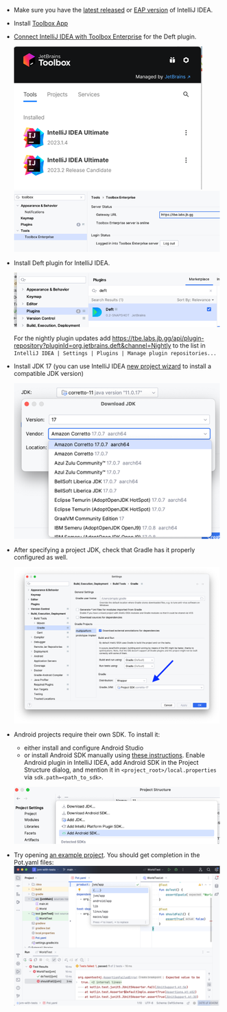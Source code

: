 - Make sure you have the [latest released](https://www.jetbrains.com/idea/download/) or [EAP version](https://www.jetbrains.com/idea/nextversion/) of IntelliJ IDEA.


- Install [Toolbox App](https://www.jetbrains.com/lp/toolbox/)

- [Connect IntelliJ IDEA with Toolbox Enterprise](https://tbe.labs.jb.gg/) for the Deft plugin.

  ![](images/tbe-app.png)
  ![](images/tbe-settings.png)


- Install Deft plugin for IntelliJ IDEA.
 
  ![](images/plugin.png)

  For the nightly plugin updates add https://tbe.labs.jb.gg/api/plugin-repository?pluginId=org.jetbrains.deft&channel=Nightly to the list in `IntelliJ IDEA | Settings | Plugins | Manage plugin repositories...`
  

- Install JDK 17 (you can use IntelliJ IDEA [new project wizard](https://www.jetbrains.com/help/idea/new-project-wizard.html#new-project-no-frameworks) to install a compatible JDK version)

  ![](images/jdk.png)


- After specifying a project JDK, check that Gradle has it properly configured as well.

  ![](images/gradle-settings.png)


- Android projects require their own SDK. To install it:
  - either install and configure Android Studio
  - or install Android SDK manually using [these instructions](https://stackoverflow.com/questions/45268254/how-do-i-install-the-standalone-android-sdk-and-then-add-it-to-intellij-idea-on/45268592#45268592).
    Enable Android plugin in IntelliJ IDEA, add Android SDK in the Project Structure dialog, and mention it in `<project_root>/local.properties` via `sdk.path=<path_to_sdk>`.

  ![](images/android-sdk.png)


- Try opening [an example project](../examples/jvm-kotlin+java). 
  You should get completion in the Pot.yaml files:
  ![](images/ij-idea.png)
 



